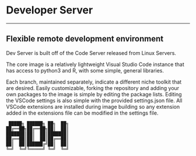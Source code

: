 # Developer Server
---

## Flexible remote development environment

Dev Server is built off of the Code Server released from Linux Servers.

The core image is a relatively lightweight Visual Studio Code instance that has access to python3 and R, with some simple, general libraries.

Each branch, maintained separately, indicate a different niche toolkit that are desired. Easily customizable, forking the repository and adding your own packages to the image is simple by editing the package lists. Editing the VSCode settings is also simple with the provided settings.json file. All VSCode extensions are installed during image building so any extension added in the extensions file can be modified in the settings file.

```
 █████╗ ██████╗ ██╗  ██╗
██╔══██╗██╔══██╗██║  ██║
███████║██║  ██║███████║
██╔══██║██║  ██║██╔══██║
██║  ██║██████╔╝██║  ██║
╚═╝  ╚═╝╚═════╝ ╚═╝  ╚═╝
```
